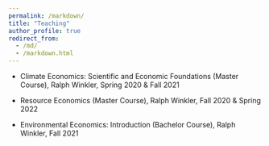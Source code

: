 ```yaml
---
permalink: /markdown/
title: "Teaching"
author_profile: true
redirect_from: 
  - /md/
  - /markdown.html
---
```


* Climate Economics: Scientific and Economic Foundations (Master Course), Ralph Winkler, Spring 2020 & Fall 2021

* Resource Economics (Master Course), Ralph Winkler, Fall 2020 & Spring 2022

* Environmental Economics: Introduction (Bachelor Course), Ralph Winkler, Fall 2021
